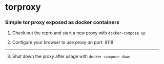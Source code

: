 # torproxy
### Simple tor proxy exposed as docker containers

1. Check out the repro and start a new proxy with 
```docker-compose up```

2. Configure your browser to use proxy on port: 8118

---

3. Shut down the proxy after usage with
```docker-compose down```
